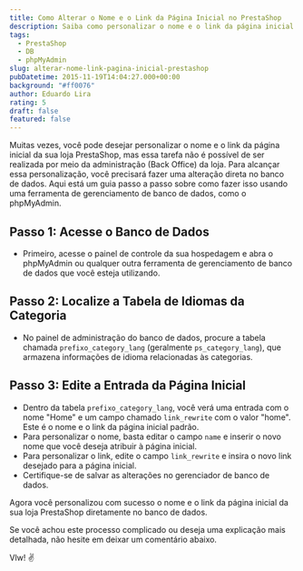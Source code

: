 ```yaml
---
title: Como Alterar o Nome e o Link da Página Inicial no PrestaShop
description: Saiba como personalizar o nome e o link da página inicial da sua loja PrestaShop diretamente no banco de dados. Este guia oferece instruções passo a passo para fazer essa alteração usando uma ferramenta de gerenciamento de banco de dados como o phpMyAdmin.
tags:
  - PrestaShop
  - DB
  - phpMyAdmin
slug: alterar-nome-link-pagina-inicial-prestashop
pubDatetime: 2015-11-19T14:04:27.000+00:00
background: "#ff0076"
author: Eduardo Lira
rating: 5
draft: false
featured: false
---
```


Muitas vezes, você pode desejar personalizar o nome e o link da página inicial da sua loja PrestaShop, mas essa tarefa não é possível de ser realizada por meio da administração (Back Office) da loja. Para alcançar essa personalização, você precisará fazer uma alteração direta no banco de dados. Aqui está um guia passo a passo sobre como fazer isso usando uma ferramenta de gerenciamento de banco de dados, como o phpMyAdmin.

## Passo 1: Acesse o Banco de Dados

- Primeiro, acesse o painel de controle da sua hospedagem e abra o phpMyAdmin ou qualquer outra ferramenta de gerenciamento de banco de dados que você esteja utilizando.

## Passo 2: Localize a Tabela de Idiomas da Categoria

- No painel de administração do banco de dados, procure a tabela chamada `prefixo_category_lang` (geralmente `ps_category_lang`), que armazena informações de idioma relacionadas às categorias.

## Passo 3: Edite a Entrada da Página Inicial

- Dentro da tabela `prefixo_category_lang`, você verá uma entrada com o nome "Home" e um campo chamado `link_rewrite` com o valor "home". Este é o nome e o link da página inicial padrão.
- Para personalizar o nome, basta editar o campo `name` e inserir o novo nome que você deseja atribuir à página inicial.
- Para personalizar o link, edite o campo `link_rewrite` e insira o novo link desejado para a página inicial.
- Certifique-se de salvar as alterações no gerenciador de banco de dados.

Agora você personalizou com sucesso o nome e o link da página inicial da sua loja PrestaShop diretamente no banco de dados.

Se você achou este processo complicado ou deseja uma explicação mais detalhada, não hesite em deixar um comentário abaixo.

Vlw! :v:
